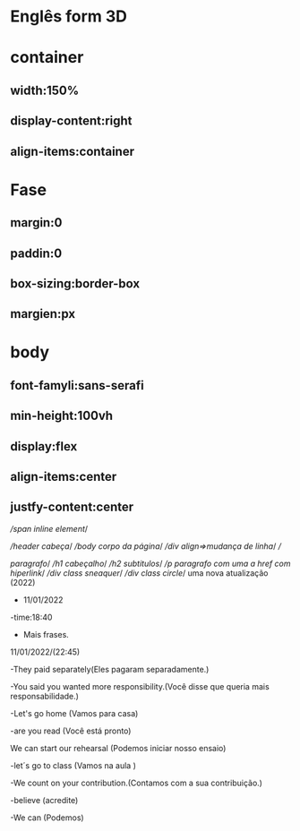 # Englês form 3D

# container

## width:150%

## display-content:right

## align-items:container

# Fase

## margin:0

## paddin:0

## box-sizing:border-box

## margien:px

# body

## font-famyli:sans-serafi

## min-height:100vh

## display:flex

## align-items:center

## justfy-content:center

*/span inline element*/

*/header cabeça*/
*/body corpo da página*/
*/div align=>mudança de linha*/
*/<p> paragrafo*/
*/h1 cabeçalho*/
*/h2 subtitulos*/
*/p paragrafo com uma a href com hiperlink*/
*/div class sneaquer*/
*/div class circle*/
uma nova atualização
(2022)

* 11/01/2022

-time:18:40

* Mais frases.

11/01/2022/(22:45)

-They paid separately(Eles pagaram separadamente.)

-You said you wanted more responsibility.(Você disse que queria mais responsabilidade.)

-Let's go home (Vamos para casa)

-are you read (Você está pronto)

We can start our rehearsal (Podemos iniciar nosso ensaio)

-let´s go to  class (Vamos na aula )

-We count on your contribution.(Contamos com a sua contribuição.)

-believe (acredite)
  
-We can (Podemos)
